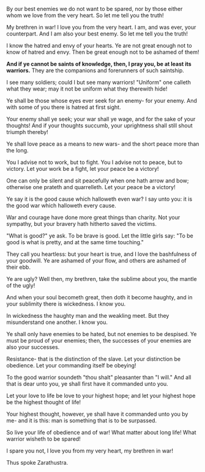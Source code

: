 By our best enemies we do not want to be spared, nor by those either whom we love from the very heart. So let me tell you the truth!

My brethren in war! I love you from the very heart. I am, and was ever, your counterpart. And I am also your best enemy. So let me tell you the truth!

I know the hatred and envy of your hearts. Ye are not great enough not to know of hatred and envy. Then be great enough not to be ashamed of them!

**And if ye cannot be saints of knowledge, then, I pray you, be at least its warriors.** They are the companions and forerunners of such saintship.

I see many soldiers; could I but see many warriors! "Uniform" one calleth what they wear; may it not be uniform what they therewith hide!

Ye shall be those whose eyes ever seek for an enemy- for your enemy. And with some of you there is hatred at first sight.

Your enemy shall ye seek; your war shall ye wage, and for the sake of your thoughts! And if your thoughts succumb, your uprightness shall still shout triumph thereby!

Ye shall love peace as a means to new wars- and the short peace more than the long.

You I advise not to work, but to fight. You I advise not to peace, but to victory. Let your work be a fight, let your peace be a victory!

One can only be silent and sit peacefully when one hath arrow and bow; otherwise one prateth and quarrelleth. Let your peace be a victory!

Ye say it is the good cause which halloweth even war? I say unto you: it is the good war which halloweth every cause.

War and courage have done more great things than charity. Not your sympathy, but your bravery hath hitherto saved the victims.

"What is good?" ye ask. To be brave is good. Let the little girls say: "To be good is what is pretty, and at the same time touching."

They call you heartless: but your heart is true, and I love the bashfulness of your goodwill. Ye are ashamed of your flow, and others are ashamed of their ebb.

Ye are ugly? Well then, my brethren, take the sublime about you, the mantle of the ugly!

And when your soul becometh great, then doth it become haughty, and in your sublimity there is wickedness. I know you.

In wickedness the haughty man and the weakling meet. But they misunderstand one another. I know you.

Ye shall only have enemies to be hated, but not enemies to be despised. Ye must be proud of your enemies; then, the successes of your enemies are also your successes.

Resistance- that is the distinction of the slave. Let your distinction be obedience. Let your commanding itself be obeying!

To the good warrior soundeth "thou shalt" pleasanter than "I will." And all that is dear unto you, ye shall first have it commanded unto you.

Let your love to life be love to your highest hope; and let your highest hope be the highest thought of life!

Your highest thought, however, ye shall have it commanded unto you by me- and it is this: man is something that is to be surpassed.

So live your life of obedience and of war! What matter about long life! What warrior wisheth to be spared!

I spare you not, I love you from my very heart, my brethren in war! 

Thus spoke Zarathustra.
